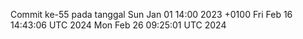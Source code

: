 Commit ke-55 pada tanggal Sun Jan 01 14:00 2023 +0100
Fri Feb 16 14:43:06 UTC 2024
Mon Feb 26 09:25:01 UTC 2024
